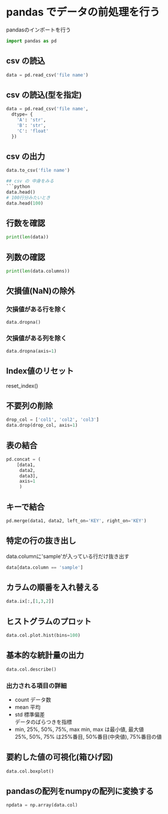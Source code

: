 # pandas でデータの前処理を行う

pandasのインポートを行う
```python
import pandas as pd
```

## csv の読込
```python
data = pd.read_csv('file name')
```

## csv の読込(型を指定)
```python
data = pd.read_csv('file name',
  dtype= {
    'A': 'str',
    'B': 'str',
    'C': 'float'
  })
```

## csv の出力
```python
data.to_csv('file name')

## csv の 中身をみる
```python
data.head()
# 100行分みたいとき
data.head(100)
```
## 行数を確認
```python
print(len(data))
```
## 列数の確認
```python
print(len(data.columns))
```

## 欠損値(NaN)の除外
### 欠損値がある行を除く
```python
data.dropna()
```

### 欠損値がある列を除く
```python
data.dropna(axis=1)
```

## Index値のリセット
reset_index()

## 不要列の削除
```python
drop_col = ['col1', 'col2', 'col3']
data.drop(drop_col, axis=1)
```

## 表の結合
```python
pd.concat = (
    [data1,
     data2,
     data3],
     axis=1
     )
```

## キーで結合
```python
pd.merge(data1, data2, left_on='KEY', right_on='KEY')
```

## 特定の行の抜き出し
data.columnに'sample'が入っている行だけ抜き出す
```python
data[data.column == 'sample']
```

## カラムの順番を入れ替える
```python
data.ix[:,[1,3,2]]
```

## ヒストグラムのプロット
```python
data.col.plot.hist(bins=100)
```

## 基本的な統計量の出力
```python
data.col.describe()
```

### 出力される項目の詳細
* count
データ数
* mean
平均
* std
標準偏差  
データのばらつきを指標
* min, 25%, 50%, 75%, max
min, max は最小値, 最大値  
25%, 50%, 75% は25%番目, 50%番目(中央値), 75%番目の値

## 要約した値の可視化(箱ひげ図)
```python
data.col.boxplot()
```

## pandasの配列をnumpyの配列に変換する
```python
npdata = np.array(data.col)
```
